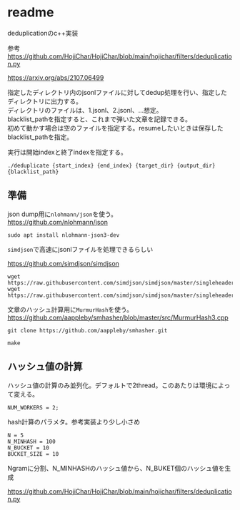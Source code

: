 # readme
deduplicationのc++実装

参考
https://github.com/HojiChar/HojiChar/blob/main/hojichar/filters/deduplication.py

https://arxiv.org/abs/2107.06499

指定したディレクトリ内のjsonlファイルに対してdedup処理を行い、指定したディレクトリに出力する。  
ディレクトリのファイルは、1.jsonl、2.jsonl、...想定。  
blacklist_pathを指定すると、これまで弾いた文章を記録できる。  
初めて動かす場合は空のファイルを指定する。resumeしたいときは保存したblacklist_pathを指定。  

実行は開始indexと終了indexを指定する。

```
./deduplicate {start_index} {end_index} {target_dir} {output_dir} {blacklist_path}
```

## 準備

json dump用に`nlohmann/json`を使う。  
https://github.com/nlohmann/json  

```
sudo apt install nlohmann-json3-dev
```

`simdjson`で高速にjsonlファイルを処理できるらしい

https://github.com/simdjson/simdjson

```
wget https://raw.githubusercontent.com/simdjson/simdjson/master/singleheader/simdjson.h 
wget https://raw.githubusercontent.com/simdjson/simdjson/master/singleheader/simdjson.cpp 
```


文章のハッシュ計算用に`MurmurHash`を使う。  
https://github.com/aappleby/smhasher/blob/master/src/MurmurHash3.cpp

```
git clone https://github.com/aappleby/smhasher.git
```

```
make
```

## ハッシュ値の計算
ハッシュ値の計算のみ並列化。デフォルトで2thread。このあたりは環境によって変える。

`NUM_WORKERS = 2;`


hash計算のパラメタ。参考実装より少し小さめ

```
N = 5
N_MINHASH = 100
N_BUCKET = 10
BUCKET_SIZE = 10
```

Ngramに分割、N_MINHASHのハッシュ値から、N_BUKET個のハッシュ値を生成 

https://github.com/HojiChar/HojiChar/blob/main/hojichar/filters/deduplication.py